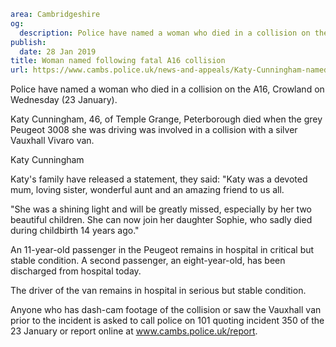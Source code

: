 ```yaml
area: Cambridgeshire
og:
  description: Police have named a woman who died in a collision on the A16, Crowland on Wednesday.
publish:
  date: 28 Jan 2019
title: Woman named following fatal A16 collision
url: https://www.cambs.police.uk/news-and-appeals/Katy-Cunningham-named-following-fatal-collision
```

Police have named a woman who died in a collision on the A16, Crowland on Wednesday (23 January).

Katy Cunningham, 46, of Temple Grange, Peterborough died when the grey Peugeot 3008 she was driving was involved in a collision with a silver Vauxhall Vivaro van.

Katy Cunningham

Katy's family have released a statement, they said: "Katy was a devoted mum, loving sister, wonderful aunt and an amazing friend to us all.

"She was a shining light and will be greatly missed, especially by her two beautiful children. She can now join her daughter Sophie, who sadly died during childbirth 14 years ago."

An 11-year-old passenger in the Peugeot remains in hospital in critical but stable condition. A second passenger, an eight-year-old, has been discharged from hospital today.

The driver of the van remains in hospital in serious but stable condition.

Anyone who has dash-cam footage of the collision or saw the Vauxhall van prior to the incident is asked to call police on 101 quoting incident 350 of the 23 January or report online at www.cambs.police.uk/report.
